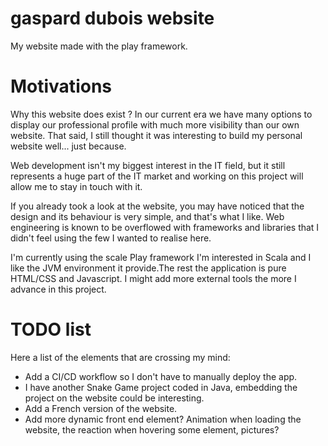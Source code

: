 # gaspard dubois website

My website made with the play framework.

# Motivations   

Why this website does exist ?
In our current era we have many options to display our professional profile with much more visibility than our own website.
That said, I still thought it was interesting to build my personal website well... just because.

Web development isn't my biggest interest in the IT field, but it still represents a huge part of the IT market and working on this
project will allow me to stay in touch with it.

If you already took a look at the website, you may have noticed that the design and its behaviour is very simple, and that's what I like.
Web engineering is known to be overflowed with frameworks and libraries that I didn't feel using  the few I wanted to realise here.

I'm currently using the scale Play framework I'm interested in Scala and I like the JVM environment it provide.The rest the application is pure HTML/CSS and Javascript. I might add more external tools the more I advance in this project.


# TODO list

Here a list of the elements that are crossing my mind:
- Add a CI/CD workflow so I don't have to manually deploy the app.
- I have another Snake Game project coded in Java, embedding the project on the website could be interesting.
- Add a French version of the website.
- Add more dynamic front end element? Animation when loading the website, the reaction when hovering some element, pictures?
